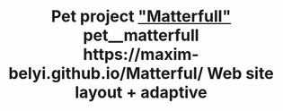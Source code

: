 <h1 align="center">Pet project <a href="https://maxim-belyi.github.io/Matterful/" target="_blank"> "Matterfull" </a>
pet__matterfull <br>
https://maxim-belyi.github.io/Matterful/
Web site layout + adaptive <br>
